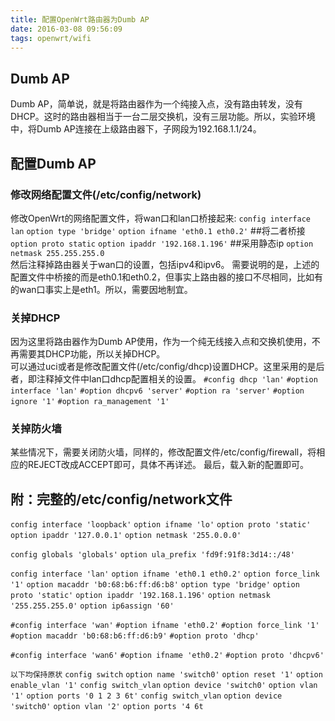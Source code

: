 ```yaml
---
title: 配置OpenWrt路由器为Dumb AP
date: 2016-03-08 09:56:09
tags: openwrt/wifi
---
```


## Dumb AP
Dumb AP，简单说，就是将路由器作为一个纯接入点，没有路由转发，没有DHCP。这时的路由器相当于一台二层交换机，没有三层功能。所以，实验环境中，将Dumb AP连接在上级路由器下，子网段为192.168.1.1/24。
<!--more-->
## 配置Dumb AP 
### 修改网络配置文件(/etc/config/network)
修改OpenWrt的网络配置文件，将wan口和lan口桥接起来:
`config interface lan`
	`option type 'bridge'`
	`option ifname 'eth0.1 eth0.2'`  ##将二者桥接
	`option proto static`
	`option ipaddr '192.168.1.196'`  ##采用静态ip
	`option netmask 255.255.255.0` 	
然后注释掉路由器关于wan口的设置，包括ipv4和ipv6。
需要说明的是，上述的配置文件中桥接的而是eth0.1和eth0.2，但事实上路由器的接口不尽相同，比如有的wan口事实上是eth1。所以，需要因地制宜。
### 关掉DHCP
因为这里将路由器作为Dumb AP使用，作为一个纯无线接入点和交换机使用，不再需要其DHCP功能，所以关掉DHCP。   
可以通过uci或者是修改配置文件(/etc/config/dhcp)设置DHCP。这里采用的是后者，即注释掉文件中lan口dhcp配置相关的设置。
`#config dhcp 'lan'`
	`#option interface 'lan'`
	`#option dhcpv6 'server'`
	`#option ra 'server'`
	`#option ignore '1'`
	`#option ra_management '1'` 
### 关掉防火墙
某些情况下，需要关闭防火墙，同样的，修改配置文件/etc/config/firewall，将相应的REJECT改成ACCEPT即可，具体不再详述。
最后，载入新的配置即可。

## 附：完整的/etc/config/network文件
`config interface 'loopback'`
`option ifname 'lo'`
`option proto 'static'`
`option ipaddr '127.0.0.1'`
`option netmask '255.0.0.0'`

`config globals 'globals'`
`option ula_prefix 'fd9f:91f8:3d14::/48'`

`config interface 'lan'`
`option ifname 'eth0.1 eth0.2'`
`option force_link '1'`
`option macaddr 'b0:68:b6:ff:d6:b8'`
`option type 'bridge'`
`option proto 'static'`
`option ipaddr '192.168.1.196'`
`option netmask '255.255.255.0'`
`option ip6assign '60'`

`#config interface 'wan'`
`#option ifname 'eth0.2'`
`#option force_link '1'`
`#option macaddr 'b0:68:b6:ff:d6:b9'`
`#option proto 'dhcp'`

`#config interface 'wan6'`
`#option ifname 'eth0.2'`
`#option proto 'dhcpv6'`

`以下均保持原状`
`config switch`
`option name 'switch0'`
`option reset '1'`
`option enable_vlan '1'`
`config switch_vlan`
`option device 'switch0'`
`option vlan '1'`
`option ports '0 1 2 3 6t'`
`config switch_vlan`
`option device 'switch0'`
`option vlan '2'`
`option ports '4 6t`
  
